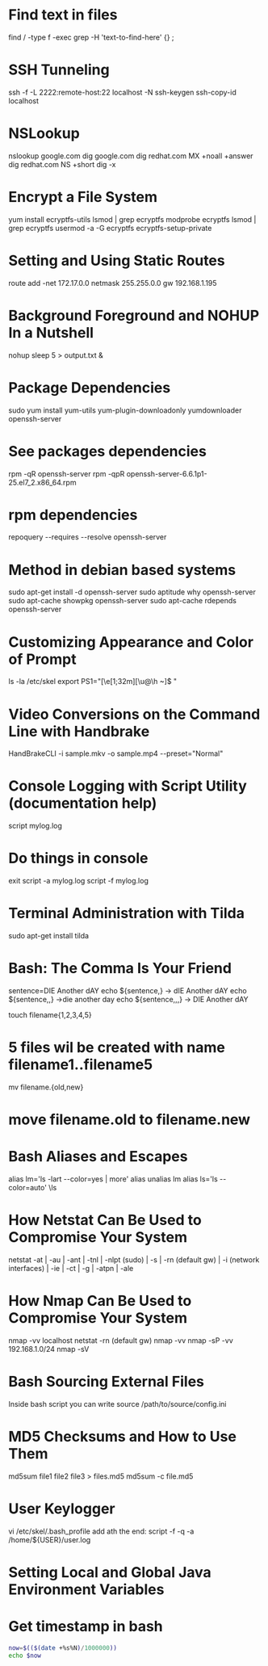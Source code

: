 # Find text in files
find / -type f -exec grep -H 'text-to-find-here' {} \;

# SSH Tunneling

ssh -f -L 2222:remote-host:22 localhost -N
ssh-keygen
ssh-copy-id localhost

# NSLookup

nslookup google.com
dig google.com
dig redhat.com MX +noall +answer
dig redhat.com NS +short
dig -x <ip-address>

# Encrypt a File System

yum install ecryptfs-utils
lsmod | grep ecryptfs
modprobe ecryptfs
lsmod | grep ecryptfs
usermod -a -G ecryptfs <user>
ecryptfs-setup-private

# Setting and Using Static Routes

route add -net 172.17.0.0 netmask 255.255.0.0 gw 192.168.1.195

# Background Foreground and NOHUP In a Nutshell

nohup sleep 5 > output.txt &

# Package Dependencies

sudo yum install yum-utils yum-plugin-downloadonly
yumdownloader openssh-server
# See packages dependencies
rpm -qR openssh-server
rpm -qpR openssh-server-6.6.1p1-25.el7_2.x86_64.rpm
# rpm dependencies
repoquery --requires --resolve openssh-server
# Method in debian based systems
sudo apt-get install -d openssh-server
sudo aptitude why openssh-server
sudo apt-cache showpkg openssh-server
sudo apt-cache rdepends openssh-server

# Customizing Appearance and Color of Prompt

ls -la /etc/skel
export PS1="\[\e[1;32m\][\u@\h ~]$ "


# Video Conversions on the Command Line with Handbrake

HandBrakeCLI -i sample.mkv -o sample.mp4 --preset="Normal"

# Console Logging with Script Utility (documentation help)

script mylog.log
# Do things in console
exit
script -a mylog.log
script -f mylog.log

# Terminal Administration with Tilda

sudo apt-get install tilda

# Bash: The Comma Is Your Friend

sentence=DIE Another dAY
echo ${sentence,}
-> dIE Another dAY
echo ${sentence,,}
->die another day
echo ${sentence,,,}
-> DIE Another dAY

touch filename{1,2,3,4,5}
# 5 files wil be created with name filename1..filename5

mv filename.{old,new}
# move filename.old to filename.new

# Bash Aliases and Escapes

alias lm='ls -lart --color=yes | more'
alias
unalias lm
alias ls='ls --color=auto'
\ls

# How Netstat Can Be Used to Compromise Your System

netstat -at | -au | -ant | -tnl | -nlpt (sudo) | -s | -rn (default gw) | -i (network interfaces) | -ie | -ct | -g | -atpn | -ale

# How Nmap Can Be Used to Compromise Your System

nmap -vv localhost
netstat -rn (default gw)
nmap -vv <default-gw>
nmap -sP -vv 192.168.1.0/24
nmap -sV <ip-addr>

# Bash Sourcing External Files

Inside bash script you can write
source /path/to/source/config.ini

# MD5 Checksums and How to Use Them

md5sum file1 file2 file3 > files.md5
md5sum -c file.md5

# User Keylogger

vi /etc/skel/.bash_profile
add ath the end: script -f -q -a /home/${USER}/user.log

# Setting Local and Global Java Environment Variables

# Get timestamp in bash

```bash
now=$(($(date +%s%N)/1000000))
echo $now
```